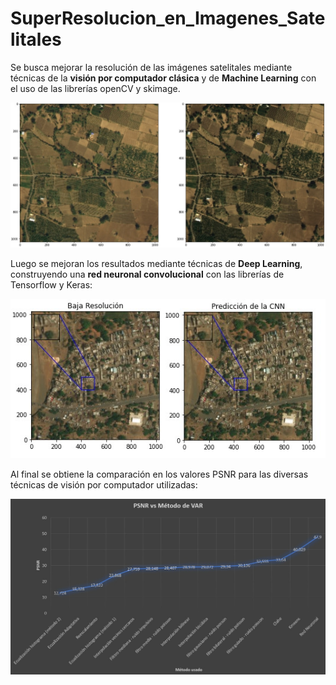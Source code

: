 # SuperResolucion_en_Imagenes_Satelitales
Se busca mejorar la resolución de las imágenes satelitales mediante técnicas de la **visión por computador clásica** y de **Machine Learning** con el uso de las librerías openCV y skimage. 

![alt text](https://raw.githubusercontent.com/js-munozo/SuperResolucion_en_Imagenes_Satelitales/main/images/tradicionales.jpg)


Luego se mejoran los resultados mediante técnicas de **Deep Learning**, construyendo una **red neuronal convolucional** con las librerías de Tensorflow y Keras:

![alt text](https://raw.githubusercontent.com/js-munozo/SuperResolucion_en_Imagenes_Satelitales/main/images/prediccion_CNN.jpg)


Al final se obtiene la comparación en los valores PSNR para las diversas técnicas de visión por computador utilizadas:

![alt text](https://raw.githubusercontent.com/js-munozo/SuperResolucion_en_Imagenes_Satelitales/main/images/psnr_metodos.jpg)
